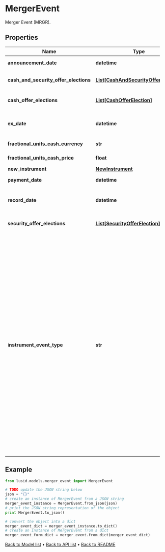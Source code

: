 # MergerEvent

Merger Event (MRGR).

## Properties
Name | Type | Description | Notes
------------ | ------------- | ------------- | -------------
**announcement_date** | **datetime** | The date the merger is announced. | [optional] 
**cash_and_security_offer_elections** | [**List[CashAndSecurityOfferElection]**](CashAndSecurityOfferElection.md) | List of possible CashAndSecurityOfferElections for this merger event | [optional] 
**cash_offer_elections** | [**List[CashOfferElection]**](CashOfferElection.md) | List of possible CashOfferElections for this merger event | [optional] 
**ex_date** | **datetime** | The first date on which the holder of record of the original shares has entitled ownership of the new shares. | 
**fractional_units_cash_currency** | **str** | Optional. Used in calculating cash-in-lieu of fractional shares. | [optional] 
**fractional_units_cash_price** | **float** | Optional. Used in calculating cash-in-lieu of fractional shares. | [optional] 
**new_instrument** | [**NewInstrument**](NewInstrument.md) |  | 
**payment_date** | **datetime** | Date on which the merger takes place. | 
**record_date** | **datetime** | Optional. Date you have to be the holder of record of the original shares in order to receive the new shares. | [optional] 
**security_offer_elections** | [**List[SecurityOfferElection]**](SecurityOfferElection.md) | List of possible SecurityOfferElections for this merger event | [optional] 
**instrument_event_type** | **str** | The Type of Event. The available values are: TransitionEvent, InformationalEvent, OpenEvent, CloseEvent, StockSplitEvent, BondDefaultEvent, CashDividendEvent, AmortisationEvent, CashFlowEvent, ExerciseEvent, ResetEvent, TriggerEvent, RawVendorEvent, InformationalErrorEvent, BondCouponEvent, DividendReinvestmentEvent, AccumulationEvent, BondPrincipalEvent, DividendOptionEvent, MaturityEvent, FxForwardSettlementEvent, ExpiryEvent, ScripDividendEvent, StockDividendEvent, ReverseStockSplitEvent, CapitalDistributionEvent, SpinOffEvent, MergerEvent, FutureExpiryEvent, SwapCashFlowEvent, SwapPrincipalEvent, CreditPremiumCashFlowEvent, CdsCreditEvent, CdxCreditEvent, MbsCouponEvent, MbsPrincipalEvent, BonusIssueEvent, MbsPrincipalWriteOffEvent, MbsInterestDeferralEvent, MbsInterestShortfallEvent, TenderEvent, CallOnIntermediateSecuritiesEvent | 

## Example

```python
from lusid.models.merger_event import MergerEvent

# TODO update the JSON string below
json = "{}"
# create an instance of MergerEvent from a JSON string
merger_event_instance = MergerEvent.from_json(json)
# print the JSON string representation of the object
print MergerEvent.to_json()

# convert the object into a dict
merger_event_dict = merger_event_instance.to_dict()
# create an instance of MergerEvent from a dict
merger_event_form_dict = merger_event.from_dict(merger_event_dict)
```
[Back to Model list](../README.md#documentation-for-models) &#8226; [Back to API list](../README.md#documentation-for-api-endpoints) &#8226; [Back to README](../README.md)


